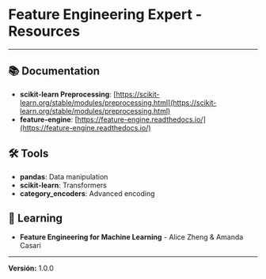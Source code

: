 # Feature Engineering Expert - Resources

---

## 📚 Documentation
- **scikit-learn Preprocessing**: [https://scikit-learn.org/stable/modules/preprocessing.html](https://scikit-learn.org/stable/modules/preprocessing.html)
- **feature-engine**: [https://feature-engine.readthedocs.io/](https://feature-engine.readthedocs.io/)

## 🛠️ Tools
- **pandas**: Data manipulation
- **scikit-learn**: Transformers
- **category_encoders**: Advanced encoding

## 📖 Learning
- **Feature Engineering for Machine Learning** - Alice Zheng & Amanda Casari

---

**Versión:** 1.0.0
